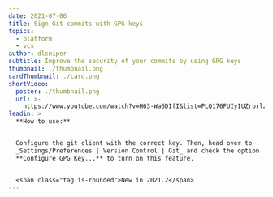 ```yaml
---
date: 2021-07-06
title: Sign Git commits with GPG keys
topics:
  - platform
  - vcs
author: dlsniper
subtitle: Improve the security of your commits by using GPG keys
thumbnail: ./thumbnail.png
cardThumbnail: ./card.png
shortVideo:
  poster: ./thumbnail.png
  url: >-
    https://www.youtube.com/watch?v=H63-Wa6DIfI&list=PLQ176FUIyIUZrbrlz4AY1V8VzBJKZyVlW&index=152
leadin: >
  **How to use:**


  Configure the git client with the correct key. Then, head over to
  _Settings/Preferences | Version Control | Git_ and check the option
  **Configure GPG Key...** to turn on this feature.


  <span class="tag is-rounded">New in 2021.2</span>
---
```



